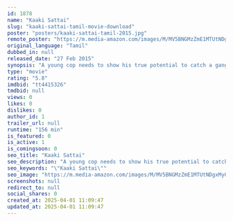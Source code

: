 ```yaml
---
id: 1878
name: "Kaaki Sattai"
slug: "kaaki-sattai-tamil-movie-download"
poster: "posters/kaaki-sattai-tamil-2015.jpg"
remote_poster: "https://m.media-amazon.com/images/M/MV5BNGMzZmE1MTUtNDgxMy00YWM5LTk4NDQtNDlmYmZjMTliYzFjXkEyXkFqcGc@._V1_SX300.jpg"
original_language: "Tamil"
dubbed_in: null
released_date: "27 Feb 2015"
synopsis: "A young cop needs to show his true potential to catch a gangster and to win his love."
type: "movie"
rating: "5.8"
imdbid: "tt4415326"
tmdbid: null
views: 0
likes: 0
dislikes: 0
author_id: 1
trailer_url: null
runtime: "156 min"
is_featured: 0
is_active: 1
is_comingsoon: 0
seo_title: "Kaaki Sattai"
seo_description: "A young cop needs to show his true potential to catch a gangster and to win his love."
seo_keywords: "\"Kaaki Sattai\""
seo_image: "https://m.media-amazon.com/images/M/MV5BNGMzZmE1MTUtNDgxMy00YWM5LTk4NDQtNDlmYmZjMTliYzFjXkEyXkFqcGc@._V1_SX300.jpg"
screenshots: null
redirect_to: null
social_shares: 0
created_at: 2025-04-01 11:09:47
updated_at: 2025-04-01 11:09:47
---
```


